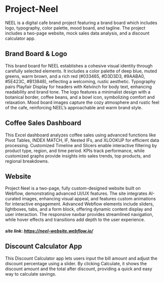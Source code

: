 # Project-Neel
NEEL is a digital cafe brand project featuring a brand board which includes logo, typography, color palette, mood board, and tagline. The project includes a two-page website, mock sales data analysis, and a discount calculator app.
## Brand Board & Logo
This brand board for NEEL establishes a cohesive visual identity through carefully selected elements. It includes a color palette of deep blue, muted greens, warm brown, and a rich red (#033465, #D3D3D3, #9AABA0, #5E423C, #B13848), reflecting a welcoming, rustic aesthetic. Typography pairs Playfair Display for headers with Kelvinch for body text, enhancing readability and brand tone. The logo features a minimalist design with a botanical border, coffee beans, and a bowl icon, symbolizing comfort and relaxation. Mood board images capture the cozy atmosphere and rustic feel of the cafe, reinforcing NEEL’s approachable and warm brand style.
## Coffee Sales Dashboard
This Excel dashboard analyzes coffee sales using advanced functions like Pivot Tables, INDEX MATCH, IF, Nested IFs, and XLOOKUP for efficient data processing. Customized Timeline and Slicers enable interactive filtering by product type, region, and time period. KPIs track performance, while customized graphs provide insights into sales trends, top products, and regional breakdowns. 
## Website
Project Neel is a two-page, fully custom-designed website built on Webflow, demonstrating advanced UI/UX features. The site integrates AI-curated images, enhancing visual appeal, and features custom animations for interactive engagement. Advanced Webflow elements include sliders, lightboxes, tabs, and a form block, offering dynamic content display and user interaction. The responsive navbar provides streamlined navigation, while hover effects and transitions add depth to the user experience. 
##### site link: https://neel-website.webflow.io/
## Discount Calculator App
This Discount Calculator app lets users input the bill amount and adjust the discount percentage using a slider. By clicking Calculate, it shows the discount amount and the total after discount, providing a quick and easy way to calculate savings.
